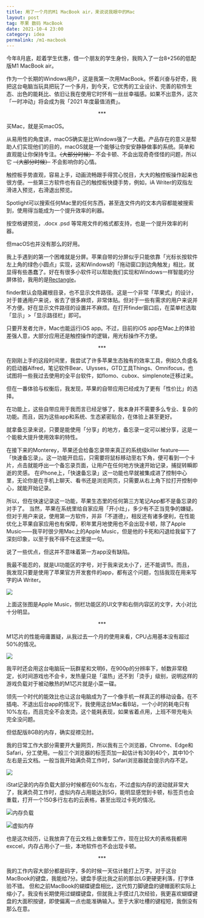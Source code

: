 ```yaml
---
title: 用了一个月的M1 MacBook air，来说说我眼中的Mac
layout: post
tag: 苹果 数码 MacBook
date: 2021-10-4 23:00
category: idea
permalink: /m1-macbook
---
```


今年8月底，趁着学生优惠，借一个朋友的学生身份，我购入了一台8+256的低配版M1 MacBook air。

作为一个长期的Windows用户，这是我第一次用MacBook。怀着兴奋与好奇，我把这台电脑当玩具把玩了一个多月，到今天，它优秀的工业设计、完善的软件生态、出色的能耗比、依旧让我在使用它时怀有一丝丝幸福感。如果不出意外，这次「一时冲动」将会成为我「2021 年度最值消费」。

<center>***</center>

买Mac，就是买macOS。

从易用性的角度讲，macOS确实是比Windows强了一大截。产品存在的意义是帮助人们实现他们的目的，macOS就是一个能够让你安安静静做事的系统。简单和直观能让你保持专注。~~（大部分时候）~~ 不会卡顿、不会出现奇奇怪怪的问题，所以它 ~~（大部分时候）~~ 不会影响你的心情。

触控板手势直观，容易上手，动画流畅跟手得赏心悦目，大大的触控板操作起来也很方便。一些第三方软件也有自己的触控板快捷手势，例如，iA Writer的双指左滑进入预览，右滑退出预览。

Spotlight可以搜索任何Mac里的任何东西，甚至连文件内的文本内容都能被搜索到，使用得当能成为一个提升效率的利器。

按空格键预览，.docx .psd 等常用文件的格式都支持，也是一个提升效率的利器。

但macOS也并没有那么的好用。

我上手遇到的第一个困难就是分屏。苹果自带的分屏似乎只能依靠「光标长按软件左上角的绿色小圆点」实现，这和Windows的「拖动窗口到边角触发」相比，就显得有些愚蠢了。好在有很多小软件可以帮助我们实现和Windows一样智能的分屏体验，我用的是[Rectangle](https://rectangleapp.com)。

finder默认会隐藏根目录，也不显示文件路径。这是一个非常「苹果式」的设计，对于普通用户来说，省去了很多麻烦，非常体贴。但对于一些有需求的用户来说并不方便。好在显示文件路径的设置并不麻烦。在打开finder窗口后，在菜单栏选取「显示」>「显示路径栏」即可。

只要开发者允许，Mac也能运行iOS app。不过，目前的iOS app在Mac上的体验差强人意，大部分应用还是触控操作的逻辑，用光标操作不方便。

<center>***</center>

在刚刚上手的这段时间里，我尝试了许多苹果生态独有的效率工具，例如久负盛名的启动器Alfred，笔记软件Bear、Ulysses，GTD工具Things、Omnifocus，也试图将一些我过去使用的全平台软件，如flomo、cubox、simplenote迁移过来。

但在一番体验与权衡后，我发现，苹果的自带应用已经成为了更有「性价比」的选择。

在功能上，这些自带应用于我而言已经足够了，我本身并不需要多么专业、复杂的功能。而且，因为这些app和系统、生态紧密贴合，在体验上甚至更好。

就拿备忘录来说，只要是能使用「分享」的地方，备忘录一定可以被分享，这是一个能极大提升使用效率的特性。

在接下来的Monterey，苹果还会给备忘录带来真正的系统级killer feature——「快速备忘录」。这一功能开启后，只需要将鼠标移动至右下角，便可看到一个卡片，点击就能呼出一个备忘录页面，让用户在任何地方快速开始记录，捕捉转瞬即逝的灵感。
在iPhone上，「快速备忘录」这一功能也早就被集成进了控制中心里，无论你是在手机上聊天、看书还是浏览网页，只需要从右上角下拉打开控制中心，就能开始记录。

所以，但在快速记录这一功能，苹果生态里的任何第三方笔记App都不是备忘录的对手了。
当然，苹果在系统里给自家应用「开小灶」，多少有不正当竞争的嫌疑。但对于用户来说，使用第一方软件，并非「不道德」，相反还有诸多便利，在性能优化上苹果自家应用也有保障，积年累月地使用也不会出现卡顿，除了Apple Music——我平时很少用Mac上的Apple Music，但是他的卡死和闪退给我留下了深刻印象，以至于我不得不在这里提一句。

说了一些优点，但这并不意味着第一方app没有缺陷。

我最不能忍的，就是UI功能区的字号，对于我来说太小了，还不能调节。而且，我发现只要是使用了苹果官方开发套件的app，都有这个问题，包括我现在用来写字的iA Writer。

![](../img/test1.png)

上面这张图是Apple Music，侧栏功能区的UI文字和右侧内容区的文字，大小对比十分明显。

<center>***</center>

M1芯片的性能毋庸置疑，从我过去一个月的使用来看，CPU占用基本没有超过50%的情况。

![](../img/test3.png)

我平时还会用这台电脑玩一玩群星和文明6，在900p的分辨率下，帧数非常稳定，长时间游戏也不会卡，发热量只是「温热」还不到「烫手」级别，说明这样的游戏负载对于被动散热的M1芯片就是小菜一碟。

领先一个时代的能效比也让这台电脑成为了一个像手机一样真正的移动设备。在不插电、不退出后台app的情况下，我使用这台Mac看B站，一个小时的耗电只有10%左右，而且完全不会发烫。这个能耗表现，如果省着点用，上班不带充电头完全没问题。

但低配版8GB的内存，确实捉襟见肘。

我的日常工作大部分需要开大量网页，所以我有三个浏览器，Chrome、Edge和Safari，分工使用。一般三个浏览器的标签页加一起估计有30到40个，其中10个左右是云文档。一般当我开始满负荷工作时，Safari浏览器就会提示内存不足。

![](../img/test4.png)

iStat记录的内存负载大部分时候都在60%左右，不过虚拟内存的波动就非常大了，我满负荷工作时，虚拟内存占用能达到5G，能明显感觉到卡顿，标签页也会重载，打开一个150多行左右的云表格，甚至出现过卡死的情况。

![内存负载](../img/test2.png)

![虚拟内存](../img/test5.png)

也是这次经历，让我放弃了在云文档上做重型工作，现在比较大的表格我都用exccel，内存占用小了一些，本地软件也不会出现卡顿。

<center>***</center>

我的工作内容大部分都是码字，多的时候一天估计能打上万字。对于这台MacBook的键盘，我能给7分。键盘手感比我之前的那台LG更硬更利落，打字体验不错。
但和之前MacBook的蝴蝶键盘相比，这代剪刀脚键盘的键帽面积实际上缩小了。我没有长期使用过蝴蝶键盘，但就我上手摸过几次经验，我更喜欢蝴蝶键盘的大面积按键，即使偏离一点也能准确输入。至于大家吐槽的键程短，我倒没有那么在意。



